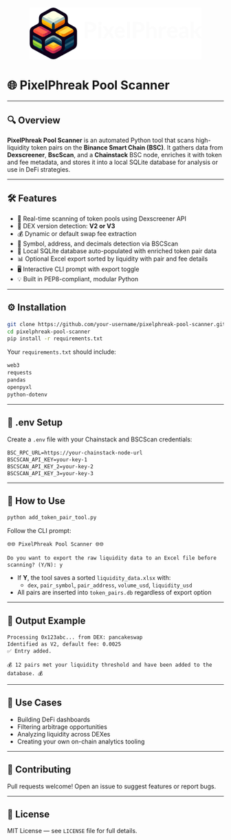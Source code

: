 <p align="center">
  <img src="assets/logo-2.png" alt="PixelPhreak Logo" width="400"/>
</p>

# 🌐 PixelPhreak Pool Scanner

---

## 🔍 Overview

**PixelPhreak Pool Scanner** is an automated Python tool that scans high-liquidity token pairs on the **Binance Smart Chain (BSC)**. It gathers data from **Dexscreener**, **BscScan**, and a **Chainstack** BSC node, enriches it with token and fee metadata, and stores it into a local SQLite database for analysis or use in DeFi strategies.

---

## 🛠️ Features

- 🔎 Real-time scanning of token pools using Dexscreener API
- 🧠 DEX version detection: **V2 or V3**
- 💰 Dynamic or default swap fee extraction
- 🧬 Symbol, address, and decimals detection via BSCScan
- 💾 Local SQLite database auto-populated with enriched token pair data
- 📊 Optional Excel export sorted by liquidity with pair and fee details
- 🖥️ Interactive CLI prompt with export toggle
- 💡 Built in PEP8-compliant, modular Python

---

## ⚙️ Installation

```bash
git clone https://github.com/your-username/pixelphreak-pool-scanner.git
cd pixelphreak-pool-scanner
pip install -r requirements.txt
```

Your `requirements.txt` should include:

```txt
web3
requests
pandas
openpyxl
python-dotenv
```

---

## 🔐 .env Setup

Create a `.env` file with your Chainstack and BSCScan credentials:

```dotenv
BSC_RPC_URL=https://your-chainstack-node-url
BSCSCAN_API_KEY=your-key-1
BSCSCAN_API_KEY_2=your-key-2
BSCSCAN_API_KEY_3=your-key-3
```

---

## 🚀 How to Use

```bash
python add_token_pair_tool.py
```

Follow the CLI prompt:

```
🌐🌐 PixelPhreak Pool Scanner 🌐🌐

Do you want to export the raw liquidity data to an Excel file before scanning? (Y/N): y
```

- If **Y**, the tool saves a sorted `liquidity_data.xlsx` with:
  - `dex`, `pair_symbol`, `pair_address`, `volume_usd`, `liquidity_usd`
- All pairs are inserted into `token_pairs.db` regardless of export option

---

## 🧾 Output Example

```
Processing 0x123abc... from DEX: pancakeswap
Identified as V2, default fee: 0.0025
✅ Entry added.

💰 12 pairs met your liquidity threshold and have been added to the database. 💰
```

---

## 🧠 Use Cases

- Building DeFi dashboards
- Filtering arbitrage opportunities
- Analyzing liquidity across DEXes
- Creating your own on-chain analytics tooling

---

## 🤝 Contributing

Pull requests welcome! Open an issue to suggest features or report bugs.

---

## 📜 License

MIT License — see `LICENSE` file for full details.